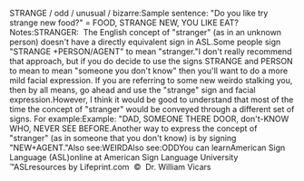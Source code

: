 STRANGE / odd / unusual / bizarre:Sample sentence:
			"Do you like try strange new food?" = FOOD, STRANGE NEW, YOU LIKE 
			EAT?Notes:STRANGER:  The English concept of "stranger" (as in an unknown 
			person) doesn't have a directly equivalent sign in ASL.Some people sign "STRANGE +PERSON/AGENT" to mean
  			"stranger."I don't really recommend that approach, but if you do decide to use 
			the signs STRANGE and PERSON to mean to mean "someone you
  don't know" then you'll want to do a more mild facial
  expression. If you are referring to some new weirdo stalking you, then by all means, go ahead and use
  the "strange" sign and facial expression.However, I think it would be good to understand that most of the 
			time the concept of "stranger" would be conveyed through a different 
			set of signs. For example:Example: "DAD, SOMEONE THERE DOOR, don't-KNOW WHO, NEVER SEE BEFORE.Another way to express the concept of "stranger" (as in someone that 
			you don't know) is by signing "NEW+AGENT."Also see:WEIRDAlso see:ODDYou can learnAmerican Sign Language (ASL)online at American Sign Language University ™ASLresources by Lifeprint.com  ©  Dr. William Vicars